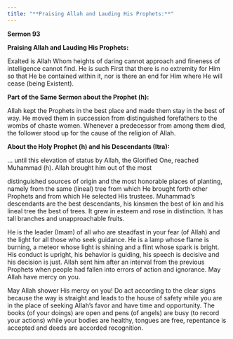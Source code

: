 ```yaml
---
title: "**Praising Allah and Lauding His Prophets:**" 
---
```

**Sermon 93**

**Praising Allah and Lauding His Prophets:**

Exalted is Allah Whom heights of daring cannot approach and fineness of intelligence cannot find\. He is such First that there is no extremity for Him so that He be contained within it, nor is there an end for Him where He will cease \(being Existent\)\.

<a id="page490"></a>**Part of the Same Sermon about the Prophet \(h\):**

Allah kept the Prophets in the best place and made them stay in the best of way\. He moved them in succession from distinguished forefathers to the wombs of chaste women\. Whenever a predecessor from among them died, the follower stood up for the cause of the religion of Allah\.

**About the Holy Prophet \(h\) and his Descendants \(Itra\):**

\.\.\. until this elevation of status by Allah, the Glorified One, reached Muhammad \(h\)\. Allah brought him out of the most

distinguished sources of origin and the most honorable places of planting, namely from the same \(lineal\) tree from which He brought forth other Prophets and from which He selected His trustees\. Muhammad’s descendants are the best descendants, his kinsmen the best of kin and his lineal tree the best of trees\. It grew in esteem and rose in distinction\. It has tall branches and unapproachable fruits\.

He is the leader \(Imam\) of all who are steadfast in your fear \(of Allah\) and the light for all those who seek guidance\. He is a lamp whose flame is burning, a meteor whose light is shining and a flint whose spark is bright\. His conduct is upright, his behavior is guiding, his speech is decisive and his decision is just\. Allah sent him after an interval from the previous Prophets when people had fallen into errors of action and ignorance\. May Allah have mercy on you\.

May Allah shower His mercy on you\! Do act according to the clear signs because the way is straight and leads to the house of safety while you are in the place of seeking Allah’s favor and have time and opportunity\. The books \(of your doings\) are open and pens \(of angels\) are busy \(to record your actions\) while your bodies are healthy, tongues are free, repentance is accepted and deeds are accorded recognition\.

